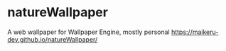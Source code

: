 # natureWallpaper
 A web wallpaper for Wallpaper Engine, mostly personal
https://maikeru-dev.github.io/natureWallpaper/
